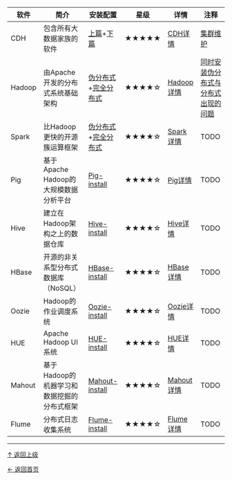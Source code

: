 
|软件|简介|安装配置|星级|详情|注释|
|---|---|---|---|---|---|
|CDH|包含所有大数据家族的软件|[上篇](https://github.com/asin929/linux-software/blob/master/Big-Data/CDH/CDH-install-1.md)+[下篇](https://github.com/asin929/linux-software/blob/master/Big-Data/CDH/CDH-install-2.md)|★★★★★|[CDH详情](https://github.com/asin929/linux-software/blob/master/Big-Data/CDH/CDH.md)|[集群维护](https://github.com/asin929/linux-software/blob/master/Big-Data/CDH/CDH-maintainance.md)|
|Hadoop|由Apache开发的分布式系统基础架构|[伪分布式](https://github.com/asin929/linux-software/blob/master/Big-Data/Hadoop/Hadoop-install-pseudo-distributed.md)+[完全分布式](https://github.com/asin929/linux-software/blob/master/Big-Data/Hadoop/Hadoop-install-fully-distributed.md)|★★★★☆|[Hadoop详情](https://github.com/asin929/linux-software/blob/master/Big-Data/Hadoop/Hadoop.md)|[同时安装伪分布式与分布式出现的问题](https://github.com/asin929/linux-software/blob/master/Big-Data/Hadoop/Hadoop-error.md)|  
|Spark|比Hadoop更快的开源簇运算框架|[伪分布式](https://github.com/asin929/linux-software/blob/master/Big-Data/Spark/Spark-install-pseudo-distributed.md)+[完全分布式](https://github.com/asin929/linux-software/blob/master/Big-Data/Spark/Spark-install-fully-distributed.md)|★★★★☆|[Spark详情](https://github.com/asin929/linux-software/blob/master/Big-Data/Spark/Spark.md)|TODO|  
|Pig|基于Apache Hadoop的大规模数据分析平台|[Pig-install](https://github.com/asin929/linux-software/blob/master/Big-Data/Pig/Pig-install.md)|★★★★☆|[Pig详情](https://github.com/asin929/linux-software/blob/master/Big-Data/Pig/Pig.md)|TODO|  
|Hive|建立在Hadoop架构之上的数据仓库|[Hive-install](https://github.com/asin929/linux-software/blob/master/Big-Data/Hive/Hive-install.md)|★★★★☆|[Hive详情](https://github.com/asin929/linux-software/blob/master/Big-Data/Hive/Hive.md)|TODO|
|HBase|开源的非关系型分布式数据库（NoSQL）|[HBase-install](https://github.com/asin929/linux-software/blob/master/Big-Data/HBase/HBase-install.md)|★★★★☆|[HBase详情](https://github.com/asin929/linux-software/blob/master/Big-Data/HBase/HBase.md)|TODO|
|Oozie|Hadoop的作业调度系统|[Oozie-install](https://github.com/asin929/linux-software/blob/master/Big-Data/Oozie/Oozie-install.md)|★★★★☆|[Oozie详情](https://github.com/asin929/linux-software/blob/master/Big-Data/Oozie/Oozie.md)|TODO|
|HUE|Apache Hadoop UI系统|[HUE-install](https://github.com/asin929/linux-software/blob/master/Big-Data/HUE/HUE-install.md)|★★★★☆|[HUE详情](https://github.com/asin929/linux-software/blob/master/Big-Data/HUE/HUE.md)|TODO|
|Mahout|基于Hadoop的机器学习和数据挖掘的分布式框架|[Mahout-install](https://github.com/asin929/linux-software/blob/master/Big-Data/Mahout/Mahout-install.md)|★★★★☆|[Mahout详情](https://github.com/asin929/linux-software/blob/master/Big-Data/Mahout/Mahout.md)|TODO|
|Flume| 分布式日志收集系统|[Flume-install](https://github.com/asin929/linux-software/blob/master/Big-Data/Flume/Flume-install.md)|★★★★☆|[Flume详情](https://github.com/asin929/linux-software/blob/master/Big-Data/Flume/Flume.md)|TODO|

----
[↑ 返回上级](https://github.com/asin929/linux-software)

[← 返回首页](https://github.com/asin929/linux-software)
